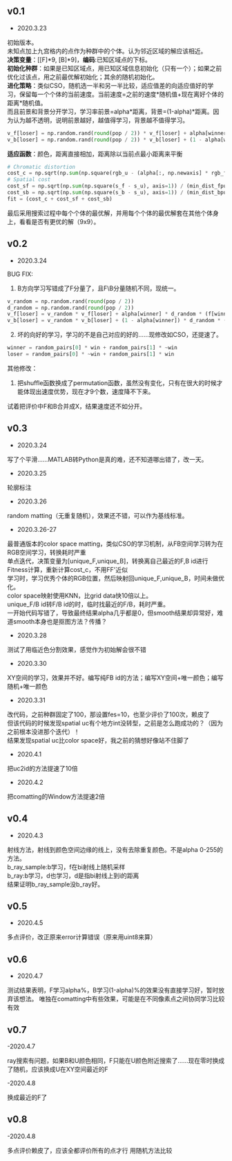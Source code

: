 ## v0.1
- 2020.3.23

初始版本。<br/>
未知点加上九宫格内的点作为种群中的个体。认为邻近区域的解应该相近。<br/>
**决策变量**：[[F]\*9, [B]\*9]，**编码**:已知区域点的下标。<br/>
**初始化种群**：如果是已知区域点，用已知区域信息初始化（只有一个）；如果之前优化过该点，用之前最优解初始化；其余的随机初始化。<br/>
**进化策略**：类似CSO，随机选一半和另一半比较，适应值差的向适应值好的学习，保留每一个个体的当前速度。当前速度=之前的速度\*随机值+现在离好个体的距离\*随机值。<br/>
而且前景和背景分开学习，学习率前景=alpha\*距离，背景=(1-alpha)\*距离。因为认为越不透明，说明前景越好，越值得学习，背景越不值得学习。<br/>
```python
v_f[loser] = np.random.rand(round(pop / 2)) * v_f[loser] + alpha[winner] * np.random.rand(round(pop / 2)) * (f[winner] - f[loser])
v_b[loser] = np.random.rand(round(pop / 2)) * v_b[loser] + (1 - alpha[winner]) * np.random.rand(round(pop / 2)) * (f[winner] - f[loser])
```
**适应函数**：颜色，距离直接相加，距离除以当前点最小距离来平衡
```python
# Chromatic distortion
cost_c = np.sqrt(np.sum(np.square(rgb_u - (alpha[:, np.newaxis] * rgb_f + (1 - alpha[:, np.newaxis]) * rgb_b)), axis=1))
# Spatial cost
cost_sf = np.sqrt(np.sum(np.square(s_f - s_u), axis=1)) / (min_dist_fpu + 0.01)
cost_sb = np.sqrt(np.sum(np.square(s_b - s_u), axis=1)) / (min_dist_bpu + 0.01)
fit = (cost_c + cost_sf + cost_sb)
```
最后采用搜索过程中每个个体的最优解，并用每个个体的最优解套在其他个体身上，看看是否有更优的解（9x9）。


## v0.2
- 2020.3.24

BUG FIX:
1. B方向学习写错成了F分量了，且F\B分量随机不同，现统一。
```python
v_random = np.random.rand(round(pop / 2))
d_random = np.random.rand(round(pop / 2))
v_f[loser] = v_random * v_f[loser] + alpha[winner] * d_random * (f[winner] - f[loser])
v_b[loser] = v_random * v_b[loser] + (1 - alpha[winner]) * d_random * (b[winner] - b[loser])
```
2. 坏的向好的学习，学习的不是自己对应的好的……现修改如CSO，还提速了。
```python
winner = random_pairs[0] * win + random_pairs[1] * ~win
loser = random_pairs[0] * ~win + random_pairs[1] * win
```
其他修改：
1. 把shuffle函数换成了permutation函数，虽然没有变化，只有在很大的时候才能体现出速度优势，现在才9个数，速度降不下来。

试着把评价中F和B合并成X，结果速度还不如分开。


## v0.3
- 2020.3.24

写了个平滑……MATLAB转Python是真的难，还不知道哪出错了，改一天。

- 2020.3.25

轮廓标注

- 2020.3.26

random matting（无重复随机），效果还不错，可以作为基线标准。<br/>

- 2020.3.26-27

最普通版本的color space matting，类似CSO的学习机制，从FB空间学习转为在RGB空间学习，转换耗时严重<br/>
单点迭代，决策变量为[unique_F,unique_B]，转换离自己最近的F,B id进行Fitness计算，重新计算cost_c，不用FF'近似<br/>
学习时，学习优秀个体的RGB位置，然后映射回unique_F,unique_B，时间未做优化。<br/>
color space映射使用KNN，比grid data快10倍以上。<br/>
unique_F/B id转F/B id的时，临时找最近的F/B，耗时严重。<br/>
一开始代码写错了，导致最终结果alpha几乎都是0，但smooth结果却异常好，难道smooth本身也是抠图方法？传播？

- 2020.3.28

测试了用临近色分割效果，感觉作为初始解会很不错

- 2020.3.30

XY空间的学习，效果并不好。编写纯FB id的方法；编写XY空间+唯一颜色；编写随机+唯一颜色

- 2020.3.31

改代码，之前种群固定了100，那设置fes=10，也至少评价了100次，赖皮了<br/>
但该代码的时候发现spatial uc有个地方int没转型，之前是怎么跑成功的？（因为之前根本没进那个迭代）！<br/>
结果发现spatial uc比color space好，我之前的猜想好像站不住脚了<br/>

- 2020.4.1

把uc2id的方法提速了10倍

- 2020.4.2

把comatting的Window方法提速2倍

## v0.4
- 2020.4.3

射线方法，射线到颜色空间边缘的线上，没有去除重复颜色。不是alpha 0-255的方法。<br/>
b_ray_sample:b学习，f在bi射线上随机采样<br/>
b_ray:b学习，d也学习，d是指bi射线上到i的距离<br/>
结果证明b_ray_sample没b_ray好。

## v0.5
- 2020.4.5

多点评价，改正原来error计算错误（原来用uint8来算）

## v0.6
- 2020.4.7

测试结果表明，F学习alpha%，B学习(1-alpha)%的效果没有直接学习好，暂时放弃该想法。
唯独在comatting中有些效果，可能是在不同像素点之间协同学习比较有效

## v0.7
-2020.4.7

ray搜索有问题，如果B和U颜色相同，F只能在U颜色附近搜索了……现在零时换成了随机，应该换成U在XY空间最近的F

-2020.4.8

换成最近的F了

## v0.8
-2020.4.8

多点评价赖皮了，应该全都评价所有的点才行
用随机方法比较


